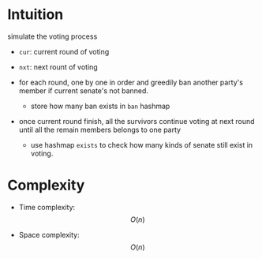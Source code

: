 # Intuition

simulate the voting process

- `cur`: current round of voting
- `nxt`: next rount of voting

- for each round, one by one in order and greedily ban another party's member if current senate's not banned.
  - store how many ban exists in `ban` hashmap
- once current round finish, all the survivors continue voting at next round until all the remain members belongs to one party
  - use hashmap `exists` to check how many kinds of senate still exist in voting.

# Complexity
- Time complexity:
$$O(n)$$

- Space complexity:
$$O(n)$$

